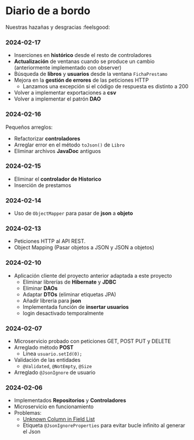 # Diario de a bordo

Nuestras hazañas y desgracias :feelsgood:

### 2024-02-17

- Inserciones en **histórico** desde el resto de controladores
- **Actualización** de ventanas cuando se produce un cambio (anteriormente implementado con observer)
- Búsqueda de **libros** y **usuarios** desde la ventana `FichaPrestamo`
- Mejora en la **gestión de errores** de las peticiones HTTP
    - Lanzamos una excepción si el código de respuesta es distinto a 200
- Volver a implementar exportaciones a **csv**
- Volver a implementar el patrón **DAO**

### 2024-02-16

Pequeños arreglos:

- Refactorizar **controladores**
- Arreglar error en el método `toJson()` de `Libro`
- Eliminar archivos **JavaDoc** antiguos

### 2024-02-15

- Eliminar el **controlador de Historico**
- Inserción de prestamos

### 2024-02-14

- Uso de `ObjectMapper` para pasar de **json** a **objeto**

### 2024-02-13

- Peticiones HTTP al API REST.
- Object Mapping (Pasar objetos a JSON y JSON a objetos)

### 2024-02-10

- Aplicación cliente del proyecto anterior adaptada a este proyecto
    - Eliminar librerías de **Hibernate** y **JDBC**
    - Eliminar **DAOs**
    - Adaptar **DTOs** (eliminar etiquetas JPA)
    - Añadir librería para **json**
    - Implementada función de **insertar usuarios**
    - login desactivado temporalmente

### 2024-02-07

- Microservicio probado con peticiones GET, POST PUT y DELETE
- Arreglado método **POST**
    - Línea `usuario.setId(0);`
- Validación de las entidades
    - `@Validated`, `@NotEmpty`, `@Size`
- Arreglado `@JsonIgnore` de usuario

### 2024-02-06

- Implementados **Repositorios** y **Controladores**
- Microservicio en funcionamiento
- Problemas: 
    - [Unknown Column in Field List](https://stackoverflow.com/questions/50567041/spring-boot-jpa-unknown-column-in-field-list)
    - Etiqueta `@JsonIgnoreProperties` para evitar bucle infinito al generar el Json
